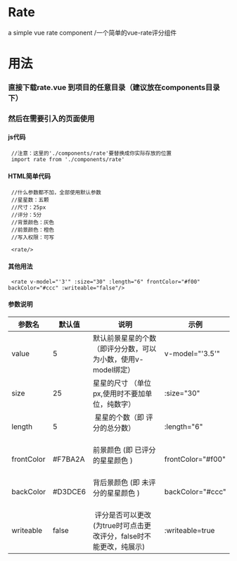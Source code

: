 # Rate
a simple vue rate component /一个简单的vue-rate评分组件
# 用法
### 直接下载rate.vue 到项目的任意目录（建议放在components目录下）
### 然后在需要引入的页面使用

#### js代码
     //注意：这里的'./components/rate'要替换成你实际存放的位置
     import rate from './components/rate'   

#### HTML简单代码
     //什么参数都不加，全部使用默认参数 
     //星星数：五颗
     //尺寸：25px
     //评分：5分
     //背景颜色：灰色
     //前景颜色：橙色
     //写入权限：可写
     
     <rate/>

#### 其他用法
     <rate v-model="'3'" :size="30" :length="6" frontColor="#f00" backColor="#ccc" :writeable="false"/>

#### 参数说明

|    参数名  |  默认值  |                           说明                          |        示例       |
|-----------|---------|--------------------------------------------------------|-------------------|
| value     | 5       |  默认前景星星的个数（即评分分数，可以为小数，使用v-model绑定）  | v-model="'3.5'"   |
| size      | 25      |  星星的尺寸 （单位px,使用时不要加单位，纯数字）               | :size="30"        |
| length    | 5       |  星星的个数（即 评分的总分数）                              | :length="6"       |
| frontColor| #F7BA2A |  前景颜色 (即 已评分的星星颜色 )                            | frontColor="#f00" |
| backColor | #D3DCE6 |  背后景颜色 (即 未评分的星星颜色 )                          | backColor="#ccc"  |
| writeable | false   |  评分是否可以更改(为true时可点击更改评分，false时不能更改，纯展示)|:writeable=true |
